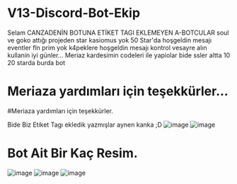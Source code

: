 # V13-Discord-Bot-Ekip

Selam CANZADENİN BOTUNA ETİKET TAGI EKLEMEYEN A-BOTCULAR soul ve goko attığı projeden star kasiomus yok 50 Star'da hoşgeldin mesajı eventler fln prim yok k4peklere hoşgeldin mesajı kontrol vesayre alın kullanin iyi günler... Meriaz kardesimin codeleri ile yapiolar bide ssler altta 
10 20 starda burda bot

# Meriaza yardımları için teşekkürler...

#Meriaza yardımları için teşekkürler.

Bide Biz Etiket Tagı ekledik yazmışlar aynen kanka ;D
![image](https://cdn.discordapp.com/attachments/887034843089748008/996334623145611305/unknown.png)
![image](https://cdn.discordapp.com/attachments/887034843089748008/996332455181164604/unknown.png)

# Bot Ait Bir Kaç Resim.
![image](https://cdn.discordapp.com/attachments/887034843089748008/996335447489912973/Adsz.png)
![image](https://cdn.discordapp.com/attachments/887034843089748008/996335917075812394/Adsz.png)
![image](https://cdn.discordapp.com/attachments/887034843089748008/996338144578392165/Adsz.png)


